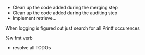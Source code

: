 


- Clean up the code added during the merging step
- Clean up the code added during the auditing step
- Implement retrieve...

When logging is figured out just search for all Printf occurences

%w fmt verb

- resolve all TODOs